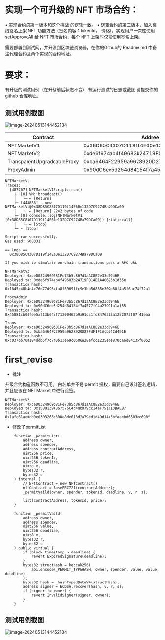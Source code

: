 # 实现⼀个可升级的 NFT 市场合约：
• 实现合约的第⼀版本和这个挑战 的逻辑一致。
• 逻辑合约的第⼆版本，加⼊离线签名上架 NFT 功能⽅法（签名内容：tokenId， 价格），实现⽤户⼀次性使用 setApproveAll 给 NFT 市场合约，每个 NFT 上架时仅需使⽤签名上架。

需要部署到测试⽹，并开源到区块链浏览器，在你的Github的 Readme.md 中备注代理合约及两个实现的合约地址。

# 要求：

有升级的测试用例（在升级前后状态不变）
有运行测试的日志或截图
请提交你的 github 仓库地址。



## 测试用例截图

![image-20240513144452134](/home/rayer/Documents/OpenspaceBootcamp/W4D1_UpgradeableContract/UpgradeableContract/README.assets/image-20240513144452134.png)

| Contract                    | Addree                                     |
| --------------------------- | ------------------------------------------ |
| NFTMarketV1                 | 0x38D85C8307D119f14E60e132D7C9274Ba79DCa09 |
| NFTMarketV2                 | 0xde6f974ab4f49683b24719F014B1A40693b1d35e |
| TransparentUpgradeableProxy | 0xba6464F22959a9628920D27FdF1F1Acbb4Cd491E |
| ProxyAdmin                  | 0x90dC6ee5d254d84154f7a4577fC4a27911a1af55 |

```solidity
NFTMarketV1
Traces:
  [487267] NFTMarketV1Script::run()
    ├─ [0] VM::broadcast()
    │   └─ ← [Return] 
    ├─ [448886] → new NFTMarketV1@0x38D85C8307D119f14E60e132D7C9274Ba79DCa09
    │   └─ ← [Return] 2242 bytes of code
    ├─ [0] console::log(NFTMarketV1: [0x38D85C8307D119f14E60e132D7C9274Ba79DCa09]) [staticcall]
    │   └─ ← [Stop] 
    └─ ← [Stop] 

Script ran successfully.
Gas used: 508331

== Logs ==
  0x38D85C8307D119f14E60e132D7C9274Ba79DCa09

If you wish to simulate on-chain transactions pass a RPC URL.
```

```solidity
NFTMarketV2
Deployer: 0xceD0324969581Fe73b5c867d1aAC8E2e33d0946E
Deployed to: 0xde6f974ab4f49683b24719F014B1A40693b1d35e
Transaction hash: 0x1845c48b4c4c76d77d954fa8f5969ffc9e3bb5d835e302e80f4a5f6ac78f72a1
```

```solidity
ProxyAdmin
Deployer: 0xceD0324969581Fe73b5c867d1aAC8E2e33d0946E
Deployed to: 0x90dC6ee5d254d84154f7a4577fC4a27911a1af55
Transaction hash: 0x45881cb04fee5af13b64cf71200462b9a91cc1fd8476263a1252073f07f41eaa
```

```solidity
Trans
Deployer: 0xceD0324969581Fe73b5c867d1aAC8E2e33d0946E
Deployed to: 0xba6464F22959a9628920D27FdF1F1Acbb4Cd491E
Transaction hash: 0xc037bb708184ddb5f7c7f0b13e69c0506e28efcc1235e6e870ca6d84135f0052
```

# first_revise

- 批注

升级合约构造函数不可用。
白名单并不是 permit 授权，需要自己设计签名逻辑，并且应该在 NFTMarket 中进行验签。

```solidity
NFTMarketV2
Deployer: 0xceD0324969581Fe73b5c867d1aAC8E2e33d0946E
Deployed to: 0x1580139A867576C4c4db079cc14aF791C13BAE87
Transaction hash: 0x1afc61ae0cb0e0303265d300e8de013d2a79ed1d49d1445bfaaebd6583ec698f
```

* 修改了permitList

```solidity
    function _permitList(
        address owner,
        address spender,
        address contractAddress,
        uint256 price,
        uint256 tokenId,
        uint256 deadline,
        uint8 v,
        bytes32 r,
        bytes32 s
    ) internal {
        // NFTContract = new NFTContract()
        nftContract = BaseERC721(contractAddress);
        _permitVaild(owner, spender, tokenId, deadline, v, r, s);

        list(contractAddress, tokenId, price);
    }

    function _permitVaild(
        address owner,
        address spender,
        uint256 value,
        uint256 deadline,
        uint8 v,
        bytes32 r,
        bytes32 s
    ) public virtual {
        if (block.timestamp > deadline) {
            revert ExpiredSignature(deadline);
        }
        bytes32 structHash = keccak256(
            abi.encode(_PERMIT_TYPEHASH, owner, spender, value, value, deadline)
        );
        bytes32 hash = _hashTypedDataV4(structHash);
        address signer = ECDSA.recover(hash, v, r, s);
        if (signer != owner) {
            revert InvalidSigner(signer, owner);
        }
    }
```

## 测试用例截图

![image-20240513144452134](/home/rayer/Documents/OpenspaceBootcamp/W4D1_UpgradeableContract/UpgradeableContract/README.assets/image-20240513144452134-17155828195011.png)
